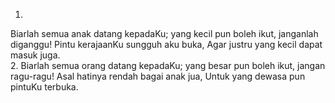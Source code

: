 1.
Biarlah semua anak datang kepadaKu;
yang kecil pun boleh ikut, janganlah diganggu!
Pintu kerajaanKu sungguh aku buka,
Agar justru yang kecil dapat masuk juga.
<br>
2.
Biarlah semua orang datang kepadaKu;
yang besar pun boleh ikut, jangan ragu-ragu!
Asal hatinya rendah bagai anak jua,
Untuk yang dewasa pun pintuKu terbuka.